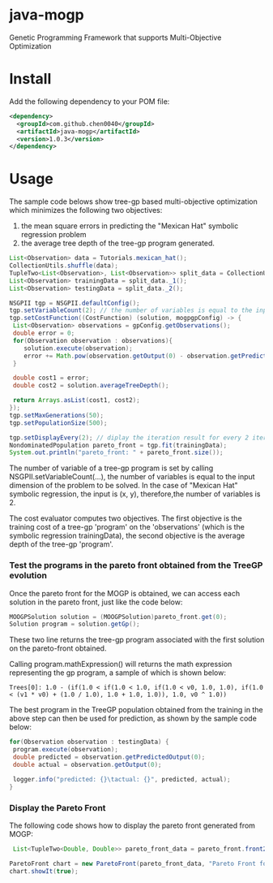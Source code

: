 # java-mogp

Genetic Programming Framework that supports Multi-Objective Optimization

# Install 

Add the following dependency to your POM file:

```xml
<dependency>
  <groupId>com.github.chen0040</groupId>
  <artifactId>java-mogp</artifactId>
  <version>1.0.3</version>
</dependency>
```

# Usage

The sample code belows show tree-gp based multi-objective optimization which minimizes the following two objectives:

1. the mean square errors in predicting the "Mexican Hat" symbolic regression problem
2. the average tree depth of the tree-gp program generated.

```java
List<Observation> data = Tutorials.mexican_hat();
CollectionUtils.shuffle(data);
TupleTwo<List<Observation>, List<Observation>> split_data = CollectionUtils.split(data, 0.9);
List<Observation> trainingData = split_data._1();
List<Observation> testingData = split_data._2();

NSGPII tgp = NSGPII.defaultConfig();
tgp.setVariableCount(2); // the number of variables is equal to the input dimension of an observation in the "data" list
tgp.setCostFunction((CostFunction) (solution, mogpgpConfig) -> {
 List<Observation> observations = gpConfig.getObservations();
 double error = 0;
 for(Observation observation : observations){
    solution.execute(observation);
    error += Math.pow(observation.getOutput(0) - observation.getPredictedOutput(0), 2.0);
 }

 double cost1 = error;
 double cost2 = solution.averageTreeDepth();

 return Arrays.asList(cost1, cost2);
});
tgp.setMaxGenerations(50);
tgp.setPopulationSize(500);

tgp.setDisplayEvery(2); // diplay the iteration result for every 2 iterations
NondominatedPopulation pareto_front = tgp.fit(trainingData);
System.out.println("pareto_front: " + pareto_front.size());
```

The number of variable of a tree-gp program is set by calling NSGPII.setVariableCount(...), the number of variables is equal to the 
input dimension of the problem to be solved. In the case of "Mexican Hat" symbolic regression, the input is (x, y), therefore,the 
number of variables is 2.

The cost evaluator computes two objectives. The first objective is the training cost of a tree-gp 'program' on the 'observations' 
(which is the symbolic regression trainingData), the second objective is the average depth of the tree-gp 'program'.

### Test the programs in the pareto front obtained from the TreeGP evolution

Once the pareto front for the MOGP is obtained, we can access each solution in the pareto front, just like the code below:

```java
MOOGPSolution solution = (MOOGPSolution)pareto_front.get(0);
Solution program = solution.getGp();
```

These two line returns the tree-gp program associated with the first solution on the pareto-front obtained.
 
Calling program.mathExpression() will returns the math expression representing the gp program, a sample of which is shown below:

```
Trees[0]: 1.0 - (if(1.0 < if(1.0 < 1.0, if(1.0 < v0, 1.0, 1.0), if(1.0 < (v1 * v0) + (1.0 / 1.0), 1.0 + 1.0, 1.0)), 1.0, v0 ^ 1.0))
```

The best program in the TreeGP population obtained from the training in the above step can then be used for prediction, as shown by the sample code below:

```java
for(Observation observation : testingData) {
 program.execute(observation);
 double predicted = observation.getPredictedOutput(0);
 double actual = observation.getOutput(0);

 logger.info("predicted: {}\tactual: {}", predicted, actual);
}
```

### Display the Pareto Front

The following code shows how to display the pareto front generated from MOGP:

```java
 List<TupleTwo<Double, Double>> pareto_front_data = pareto_front.front2D();

ParetoFront chart = new ParetoFront(pareto_front_data, "Pareto Front for MO-GP");
chart.showIt(true);
```

